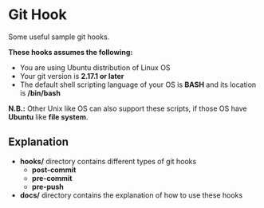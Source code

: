# Git Hook

Some useful sample git hooks.

**These hooks assumes the following:**

- You are using Ubuntu distribution of Linux OS
- Your git version is **2.17.1 or later**
- The default shell scripting language of your OS is **BASH** and its location is **/bin/bash**

**N.B.:** Other Unix like OS can also support these scripts, if those OS have **Ubuntu** like **file system**.

## Explanation

- **hooks/** directory contains different types of git hooks
  - **post-commit**
  - **pre-commit**
  - **pre-push**
- **docs/** directory contains the explanation of how to use these hooks
